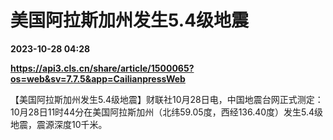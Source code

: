 # 美国阿拉斯加州发生5.4级地震

**2023-10-28 04:28**

**https://api3.cls.cn/share/article/1500065?os=web&sv=7.7.5&app=CailianpressWeb**

【美国阿拉斯加州发生5.4级地震】财联社10月28日电，中国地震台网正式测定：10月28日11时44分在美国阿拉斯加州（北纬59.05度，西经136.40度）发生5.4级地震，震源深度10千米。